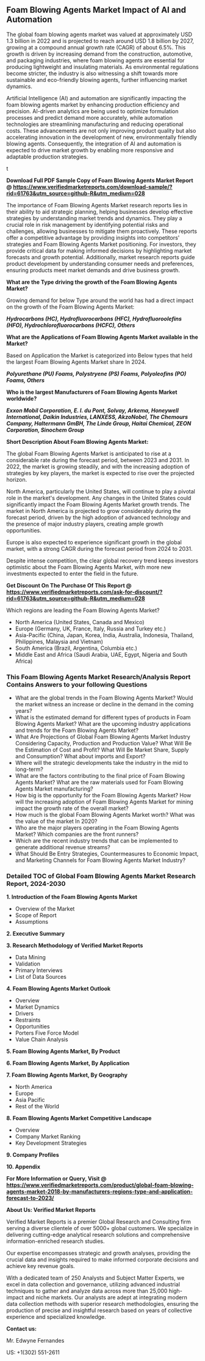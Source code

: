 <h2>Foam Blowing Agents Market Impact of AI and Automation</h2><p>The global foam blowing agents market was valued at approximately USD 1.3 billion in 2022 and is projected to reach around USD 1.8 billion by 2027, growing at a compound annual growth rate (CAGR) of about 6.5%. This growth is driven by increasing demand from the construction, automotive, and packaging industries, where foam blowing agents are essential for producing lightweight and insulating materials. As environmental regulations become stricter, the industry is also witnessing a shift towards more sustainable and eco-friendly blowing agents, further influencing market dynamics.</p><p>Artificial Intelligence (AI) and automation are significantly impacting the foam blowing agents market by enhancing production efficiency and precision. AI-driven analytics are being used to optimize formulation processes and predict demand more accurately, while automation technologies are streamlining manufacturing and reducing operational costs. These advancements are not only improving product quality but also accelerating innovation in the development of new, environmentally friendly blowing agents. Consequently, the integration of AI and automation is expected to drive market growth by enabling more responsive and adaptable production strategies.</p>t</p><p id="" class=""><strong>Download Full PDF Sample Copy of Foam Blowing Agents Market Report @ <a href="https://www.verifiedmarketreports.com/download-sample/?rid=61763&utm_source=github-R&utm_medium=028" target="_blank">https://www.verifiedmarketreports.com/download-sample/?rid=61763&utm_source=github-R&utm_medium=028</a></strong></p><p>The importance of&nbsp;Foam Blowing Agents Market research reports lies in their ability to aid strategic planning, helping businesses develop effective strategies by understanding market trends and dynamics. They play a crucial role in risk management by identifying potential risks and challenges, allowing businesses to mitigate them proactively. These reports offer a competitive advantage by providing insights into competitors' strategies and Foam Blowing Agents Market positioning. For investors, they provide critical data for making informed decisions by highlighting market forecasts and growth potential. Additionally, market research reports guide product development by understanding consumer needs and preferences, ensuring products meet market demands and drive business growth.</p><p><strong>What are the&nbsp;Type driving the growth of the Foam Blowing Agents Market?</strong></p><p id="" class="">Growing demand for below Type around the world has had a direct impact on the growth of the Foam Blowing Agents Market:</p><em><strong>Hydrocarbons (HC), Hydrofluorocarbons (HFC), Hydrofluoroolefins (HFO), Hydrochlorofluorocarbons (HCFC), Others</strong></em></p><strong>What are the&nbsp;Applications&nbsp;of Foam Blowing Agents Market available in the Market?</strong></p><p id="" class="">Based on Application the Market is categorized into Below types that held the largest Foam Blowing Agents Market share In 2024.</p><em><strong>Polyurethane (PU) Foams, Polystryene (PS) Foams, Polyoleofins (PO) Foams, Others</strong></em></p><strong>Who is the largest Manufacturers of Foam Blowing Agents Market worldwide?</strong></p><p><em><strong>Exxon Mobil Corporation, E. I. du Pont, Solvay, Arkema, Honeywell International, Daikin Industries, LANXESS, AkzoNobel, The Chemours Company, Haltermann GmBH, The Linde Group, Haitai Chemical, ZEON Corporation, Sinochem Group</strong></em></p><p id="" class=""><strong>Short Description About Foam Blowing Agents Market:</strong></p><p>The global Foam Blowing Agents Market is anticipated to rise at a considerable rate during the forecast period, between 2023 and 2031. In 2022, the market is growing steadily, and with the increasing adoption of strategies by key players, the market is expected to rise over the projected horizon.</p><p>North America, particularly the United States, will continue to play a pivotal role in the market's development. Any changes in the United States could significantly impact the Foam Blowing Agents Market growth trends. The market in North America is projected to grow considerably during the forecast period, driven by the high adoption of advanced technology and the presence of major industry players, creating ample growth opportunities.</p><p>Europe is also expected to experience significant growth in the global market, with a strong CAGR during the forecast period from 2024 to 2031.</p><p>Despite intense competition, the clear global recovery trend keeps investors optimistic about the Foam Blowing Agents Market, with more new investments expected to enter the field in the future.</p><p id="" class=""><strong>Get Discount On The Purchase Of This Report @ <a href="https://www.verifiedmarketreports.com/ask-for-discount/?rid=61763&utm_source=github-R&utm_medium=028" target="_blank">https://www.verifiedmarketreports.com/ask-for-discount/?rid=61763&utm_source=github-R&utm_medium=028</a></strong></p>Which regions are leading the Foam Blowing Agents Market?</p><ul><li>North America (United States, Canada and Mexico)</li><li>Europe (Germany, UK, France, Italy, Russia and Turkey etc.)</li><li>Asia-Pacific (China, Japan, Korea, India, Australia, Indonesia, Thailand, Philippines, Malaysia and Vietnam)</li><li>South America (Brazil, Argentina, Columbia etc.)</li><li>Middle East and Africa (Saudi Arabia, UAE, Egypt, Nigeria and South Africa)</li></ul><h3 id="" class="">This Foam Blowing Agents Market Research/Analysis Report Contains Answers to your following Questions</h3><ul><li>What are the global trends in the Foam Blowing Agents Market? Would the market witness an increase or decline in the demand in the coming years?</li><li>What is the estimated demand for different types of products in Foam Blowing Agents Market? What are the upcoming industry applications and trends for the Foam Blowing Agents Market?</li><li>What Are Projections of Global Foam Blowing Agents Market Industry Considering Capacity, Production and Production Value? What Will Be the Estimation of Cost and Profit? What Will Be Market Share, Supply and Consumption? What about imports and Export?</li><li>Where will the strategic developments take the industry in the mid to long-term?</li><li>What are the factors contributing to the final price of Foam Blowing Agents Market? What are the raw materials used for Foam Blowing Agents Market manufacturing?</li><li>How big is the opportunity for the Foam Blowing Agents Market? How will the increasing adoption of Foam Blowing Agents Market for mining impact the growth rate of the overall market?</li><li>How much is the global Foam Blowing Agents Market worth? What was the value of the market In 2020?</li><li>Who are the major players operating in the Foam Blowing Agents Market? Which companies are the front runners?</li><li>Which are the recent industry trends that can be implemented to generate additional revenue streams?</li><li>What Should Be Entry Strategies, Countermeasures to Economic Impact, and Marketing Channels for Foam Blowing Agents Market Industry?</li></ul><h3 id="" class="">Detailed TOC of Global Foam Blowing Agents Market Research Report, 2024-2030</h3><p id="" class=""><strong>1. Introduction of the Foam Blowing Agents Market</strong></p><ul><li>Overview of the Market</li><li>Scope of Report</li><li>Assumptions</li></ul><p id="" class=""><strong>2. Executive Summary</strong></p><p id="" class=""><strong>3. Research Methodology of Verified Market Reports</strong></p><ul><li>Data Mining</li><li>Validation</li><li>Primary Interviews</li><li>List of Data Sources</li></ul><p id="" class=""><strong>4. Foam Blowing Agents Market Outlook</strong></p><ul><li>Overview</li><li>Market Dynamics</li><li>Drivers</li><li>Restraints</li><li>Opportunities</li><li>Porters Five Force Model</li><li>Value Chain Analysis</li></ul><p id="" class=""><strong>5. Foam Blowing Agents Market, By Product</strong></p><p id="" class=""><strong>6. Foam Blowing Agents Market, By Application</strong></p><p id="" class=""><strong>7. Foam Blowing Agents Market, By Geography</strong></p><ul><li>North America</li><li>Europe</li><li>Asia Pacific</li><li>Rest of the World</li></ul><p id="" class=""><strong>8. Foam Blowing Agents Market Competitive Landscape</strong></p><ul><li>Overview</li><li>Company Market Ranking</li><li>Key Development Strategies</li></ul><p id="" class=""><strong>9. Company Profiles</strong></p><p id="" class=""><strong>10. Appendix</strong></p><p id="" class=""><strong>For More Information or Query, Visit @ <a href="https://www.verifiedmarketreports.com/product/global-foam-blowing-agents-market-2018-by-manufacturers-regions-type-and-application-forecast-to-2023/" target="_blank">https://www.verifiedmarketreports.com/product/global-foam-blowing-agents-market-2018-by-manufacturers-regions-type-and-application-forecast-to-2023/</a></strong></p><p id="" class=""><strong>About Us: Verified Market Reports</strong></p><p id="" class="">Verified Market Reports is a premier Global Research and Consulting firm serving a diverse clientele of over 5000+ global customers. We specialize in delivering cutting-edge analytical research solutions and comprehensive information-enriched research studies.</p><p id="" class="">Our expertise encompasses strategic and growth analyses, providing the crucial data and insights required to make informed corporate decisions and achieve key revenue goals.</p><p id="" class="">With a dedicated team of 250 Analysts and Subject Matter Experts, we excel in data collection and governance, utilizing advanced industrial techniques to gather and analyze data across more than 25,000 high-impact and niche markets. Our analysts are adept at integrating modern data collection methods with superior research methodologies, ensuring the production of precise and insightful research based on years of collective experience and specialized knowledge.</p><p id="" class=""><strong>Contact us:</strong></p><p id="" class="">Mr. Edwyne Fernandes</p><p id="" class="">US: +1(302) 551-2611</p>
